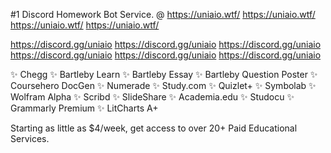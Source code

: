 #1 Discord Homework Bot Service.
@ https://uniaio.wtf/
https://uniaio.wtf/
https://uniaio.wtf/
https://uniaio.wtf/

https://discord.gg/uniaio
https://discord.gg/uniaio
https://discord.gg/uniaio
https://discord.gg/uniaio
https://discord.gg/uniaio
https://discord.gg/uniaio


✨ Chegg ✨ Bartleby Learn ✨ Bartleby Essay ✨ Bartleby Question Poster ✨ Coursehero DocGen ✨ Numerade ✨ Study.com ✨ Quizlet+ ✨ Symbolab ✨ Wolfram Alpha ✨ Scribd ✨ SlideShare ✨ Academia.edu ✨ Studocu ✨ Grammarly Premium ✨ LitCharts A+

Starting as little as $4/week, get access to over 20+ Paid Educational Services.
